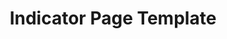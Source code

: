 ---
layout: template
categories: [templates, indicator-page]
type: [sub-nav-item]
title: Indicator Page Template
permalink: /templates/indicator-page/
prototype: 
  - name: Indicators
    link: "/prototype/indicators/"
overview: The Indicator template is an article-based template used to give users information on indicators.
description: The Indicator template is an article-based template used to give users information on indicators.

specs:
    - name: Title
      type: h1
      authored: yes
      content: 80 characters max
      searchable: yes
    - name: Date
      type: text
      authored: yes
      content: 150 characters max
      searchable: yes
    - name: Headline
      type: h3
      authored: yes
      content: ratio 4:1
      searchable:   
    - name: Intro text
      type: text
      authored: yes
    - name: Indicator
      type: chart
      authored: yes
      content: 150 characters max
      searchable: yes
    - name: View Meta Data, Enlarge, Download
      type: links
      authored: yes
      content:
      searchable: yes
    - name: Contributers
      type: links
      authored: yes
      content:
      searchable: yes
    - name: Caption
      type: text
      authored: yes
      content:
      searchable: yes
    - name: Body Header
      type: h3
      authored: yes
      content:
      searchable: yes
    - name: Body Copy
      type: text
      authored: yes
      content:
      searchable: yes
    - name: Related Resources
      type: link
      authored: yes
      content:
      searchable: yes
    - name: Explore USGCRP Indicators
      type: links
      authored: yes
      content:
      searchable: yes
---